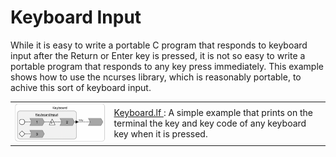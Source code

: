 # Keyboard Input

While it is easy to write a portable C program that responds to keyboard input after the Return or Enter key is pressed, it is not so easy to write a portable program that responds to any key press immediately. This example shows how to use the ncurses library, which is reasonably portable, to achive this sort of keyboard input.
<table>
<tr>
<td> <img src="Keyboard.png" alt="Keyboard" width="400">
<td> <a href="Keyboard.lf"> Keyboard.lf </a>: A simple example that prints on the terminal the key and key code of any keyboard key when it is pressed.</td>
</tr>
</table>